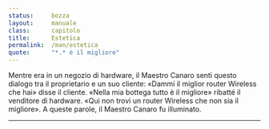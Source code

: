 ```yaml
---
status:     bozza
layout:     manuale
class:      capitolo
title:      Estetica
permalink:  /man/estetica
quote:      "*.* è il migliore"
---
```



Mentre era in un negozio di hardware, il Maestro Canaro sentì questo dialogo tra il proprietario e un suo cliente:
«Dammi il miglior router Wireless che hai» disse il cliente.
«Nella mia bottega tutto è il migliore» ribatté il venditore di hardware. «Qui non trovi un router Wireless che non sia il migliore».
A queste parole, il Maestro Canaro fu illuminato.

---
